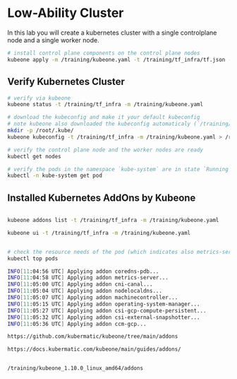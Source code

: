 # Low-Ability Cluster

In this lab you will create a kubernetes cluster with a single controlplane node and a single worker node.

<!-- TODO inspect kubeone.yaml -->

<!-- TODO link to https://docs.kubermatic.com/kubeone/main/architecture/compatibility/supported-versions/ -->

<!-- TODO note that tf.json could also be provided in kubeone.yaml -->

<!-- TODO k1 usage
  -m, --manifest string                 Path to the KubeOne config (default "./kubeone.yaml")
  -t, --tfjson terraform output -json   Source for terraform output in JSON - to read from stdin. If path is a file, contents will be used. If path is a dictionary, terraform output -json is executed in this path
 -->
```bash
# install control plane components on the control plane nodes
kubeone apply -m /training/kubeone.yaml -t /training/tf_infra/tf.json --verbose
```

## Verify Kubernetes Cluster

<!-- # TODO cluster name -->
```bash
# verify via kubeone
kubeone status -t /training/tf_infra -m /training/kubeone.yaml

# download the kubeconfig and make it your default kubeconfig
# note kubeone also downloaded the kubeconfig automaticaly (`/training/k1-training-kubeconfig`)
mkdir -p /root/.kube/
kubeone kubeconfig -t /training/tf_infra -m /training/kubeone.yaml > /root/.kube/config

# verify the control plane node and the worker nodes are ready
kubectl get nodes

# verify the pods in the namespace `kube-system` are in state `Running`
kubectl -n kube-system get pod 
```

## Installed Kubernetes AddOns by Kubeone

```bash

kubeone addons list -t /training/tf_infra -m /training/kubeone.yaml

kubeone ui -t /training/tf_infra -m /training/kubeone.yaml


# check the resource needs of the pod (which indicates also metrics-server is running)
kubectl top pods

INFO[11:04:56 UTC] Applying addon coredns-pdb...                
INFO[11:04:58 UTC] Applying addon metrics-server...             
INFO[11:05:00 UTC] Applying addon cni-canal...                  
INFO[11:05:04 UTC] Applying addon nodelocaldns...               
INFO[11:05:07 UTC] Applying addon machinecontroller...          
INFO[11:05:15 UTC] Applying addon operating-system-manager...   
INFO[11:05:27 UTC] Applying addon csi-gcp-compute-persistent... 
INFO[11:05:32 UTC] Applying addon csi-external-snapshotter...   
INFO[11:05:36 UTC] Applying addon ccm-gcp...   

https://github.com/kubermatic/kubeone/tree/main/addons

https://docs.kubermatic.com/kubeone/main/guides/addons/


/training/kubeone_1.10.0_linux_amd64/addons

```
